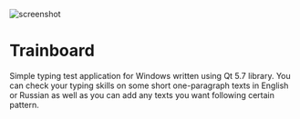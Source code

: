 ![screenshot](https://user-images.githubusercontent.com/70762556/120300943-128d3a00-c2d5-11eb-866b-df938054cd0b.png)
# Trainboard
Simple typing test application for Windows written using Qt 5.7 library.
You can check your typing skills on some short one-paragraph texts in English or Russian as well as you can add any texts you want following certain pattern.
